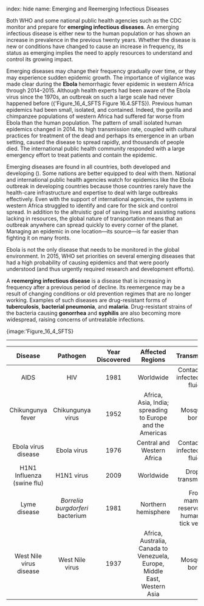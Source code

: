 index: hide
name: Emerging and Reemerging Infectious Diseases

Both WHO and some national public health agencies such as the CDC monitor and prepare for  **emerging infectious diseases**. An emerging infectious disease is either new to the human population or has shown an increase in prevalence in the previous twenty years. Whether the disease is new or conditions have changed to cause an increase in frequency, its status as emerging implies the need to apply resources to understand and control its growing impact.

Emerging diseases may change their frequency gradually over time, or they may experience sudden epidemic growth. The importance of vigilance was made clear during the  **Ebola** hemorrhagic fever epidemic in western Africa through 2014–2015. Although health experts had been aware of the Ebola virus since the 1970s, an outbreak on such a large scale had never happened before ({'Figure_16_4_SFTS Figure 16.4.SFTS}). Previous human epidemics had been small, isolated, and contained. Indeed, the gorilla and chimpanzee populations of western Africa had suffered far worse from Ebola than the human population. The pattern of small isolated human epidemics changed in 2014. Its high transmission rate, coupled with cultural practices for treatment of the dead and perhaps its emergence in an urban setting, caused the disease to spread rapidly, and thousands of people died. The international public health community responded with a large emergency effort to treat patients and contain the epidemic.

Emerging diseases are found in all countries, both developed and developing (). Some nations are better equipped to deal with them. National and international public health agencies watch for epidemics like the Ebola outbreak in developing countries because those countries rarely have the health-care infrastructure and expertise to deal with large outbreaks effectively. Even with the support of international agencies, the systems in western Africa struggled to identify and care for the sick and control spread. In addition to the altruistic goal of saving lives and assisting nations lacking in resources, the global nature of transportation means that an outbreak anywhere can spread quickly to every corner of the planet. Managing an epidemic in one location—its source—is far easier than fighting it on many fronts.

Ebola is not the only disease that needs to be monitored in the global environment. In 2015, WHO set priorities on several emerging diseases that had a high probability of causing epidemics and that were poorly understood (and thus urgently required research and development efforts).

A  **reemerging infectious disease** is a disease that is increasing in frequency after a previous period of decline. Its reemergence may be a result of changing conditions or old prevention regimes that are no longer working. Examples of such diseases are drug-resistant forms of  **tuberculosis**,  **bacterial pneumonia**, and  **malaria**. Drug-resistant strains of the bacteria causing  **gonorrhea** and  **syphilis** are also becoming more widespread, raising concerns of untreatable infections.


{image:'Figure_16_4_SFTS}
        


****

| Disease | Pathogen | Year Discovered | Affected Regions | Transmission |
|:-:|:-:|:-:|:-:|:-:|
| AIDS | HIV | 1981 | Worldwide | Contact with infected body fluids |
| Chikungunya fever | Chikungunya virus | 1952 | Africa, Asia, India; spreading to Europe and the Americas | Mosquito-borne |
| Ebola virus disease | Ebola virus | 1976 | Central and Western Africa | Contact with infected body fluids |
| H1N1 Influenza (swine flu) | H1N1 virus | 2009 | Worldwide | Droplet transmission |
| Lyme disease |  *Borrelia burgdorferi* bacterium | 1981 | Northern hemisphere | From mammal reservoirs to humans by tick vectors |
| West Nile virus disease | West Nile virus | 1937 | Africa, Australia, Canada to Venezuela, Europe, Middle East, Western Asia | Mosquito-borne |
    
